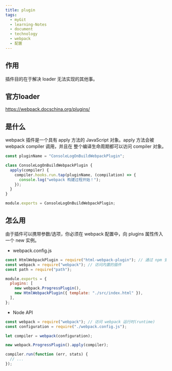 ```yaml
---
title: plugin
tags:
  - myGit
  - learning-Notes
  - document
  - technology
  - webpack
  - 配置
---
```


## 作用

插件目的在于解决 loader 无法实现的其他事。

## 官方loader
https://webpack.docschina.org/plugins/

## 是什么

webpack 插件是一个具有 apply 方法的 JavaScript 对象。apply 方法会被 webpack compiler 调用，并且在 整个编译生命周期都可以访问 compiler 对象。

```js
const pluginName = "ConsoleLogOnBuildWebpackPlugin";

class ConsoleLogOnBuildWebpackPlugin {
  apply(compiler) {
    compiler.hooks.run.tap(pluginName, (compilation) => {
      console.log("webpack 构建过程开始！");
    });
  }
}

module.exports = ConsoleLogOnBuildWebpackPlugin;
```

## 怎么用

由于插件可以携带参数/选项，你必须在 webpack 配置中，向 plugins 属性传入一个 new 实例。

- webpack.config.js

```js
const HtmlWebpackPlugin = require("html-webpack-plugin"); // 通过 npm 安装
const webpack = require("webpack"); // 访问内置的插件
const path = require("path");

module.exports = {
  plugins: [
    new webpack.ProgressPlugin(),
    new HtmlWebpackPlugin({ template: "./src/index.html" }),
  ],
};
```

- Node API

```js
const webpack = require("webpack"); // 访问 webpack 运行时(runtime)
const configuration = require("./webpack.config.js");

let compiler = webpack(configuration);

new webpack.ProgressPlugin().apply(compiler);

compiler.run(function (err, stats) {
  // ...
});
```

